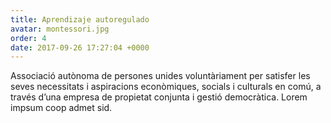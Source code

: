 ```yaml
---
title: Aprendizaje autoregulado
avatar: montessori.jpg
order: 4
date: 2017-09-26 17:27:04 +0000
---
```

Associació autònoma de persones unides voluntàriament per satisfer les seves necessitats i aspiracions econòmiques, socials i culturals en comú, a través d’una empresa de propietat conjunta i gestió democràtica.
Lorem impsum coop admet sid.
